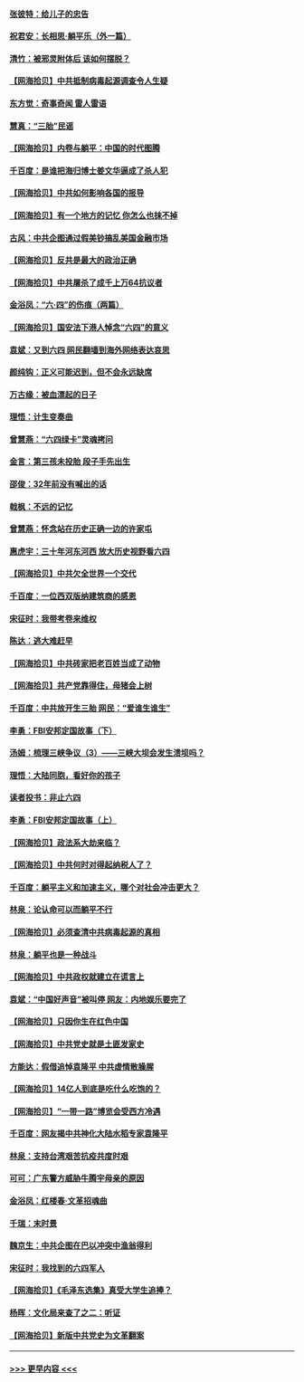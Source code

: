 #### [张彼特：给儿子的忠告](../pages/nsc993/n13018934.md?t=06131702) 
#### [祝君安：长相思‧躺平乐（外一篇）](../pages/nsc993/n13018923.md?t=06131702) 
#### [清竹：被邪灵附体后 该如何摆脱？](../pages/nsc993/n13018877.md?t=06131702) 
#### [【网海拾贝】中共抵制病毒起源调查令人生疑](../pages/nsc993/n13017785.md?t=06131702) 
#### [东方觉：奇事奇闻 雷人雷语](../pages/nsc993/n13017577.md?t=06131702) 
#### [慧真：“三胎”民谣](../pages/nsc993/n13017394.md?t=06131702) 
#### [【网海拾贝】内卷与躺平：中国的时代图腾](../pages/nsc993/n13016128.md?t=06131702) 
#### [千百度：是谁把海归博士姜文华逼成了杀人犯](../pages/nsc993/n13015218.md?t=06131702) 
#### [【网海拾贝】中共如何影响各国的报导](../pages/nsc993/n13012599.md?t=06131702) 
#### [【网海拾贝】有一个地方的记忆 你怎么也抹不掉](../pages/nsc993/n13009802.md?t=06131702) 
#### [古风：中共企图通过假美钞搞乱美国金融市场](../pages/nsc993/n13009626.md?t=06131702) 
#### [【网海拾贝】反共是最大的政治正确](../pages/nsc993/n13007051.md?t=06131702) 
#### [【网海拾贝】中共屠杀了成千上万64抗议者](../pages/nsc993/n13002713.md?t=06131702) 
#### [金浴凤：“六·四”的伤痕（两篇）](../pages/nsc993/n13001719.md?t=06131702) 
#### [【网海拾贝】国安法下港人悼念“六四”的意义](../pages/nsc993/n13001039.md?t=06131702) 
#### [袁斌：又到六四 网民翻墙到海外网络表达哀思](../pages/nsc993/n13000995.md?t=06131702) 
#### [颜纯钩：正义可能迟到，但不会永远缺席](../pages/nsc993/n13000920.md?t=06131702) 
#### [万古缘：被血漂起的日子](../pages/nsc993/n13000914.md?t=06131702) 
#### [理悟：计生变奏曲](../pages/nsc993/n13000414.md?t=06131702) 
#### [曾慧燕：“六四绿卡”灵魂拷问](../pages/nsc993/n13000277.md?t=06131702) 
#### [金言：第三孩未投胎 段子手先出生](../pages/nsc993/n13000215.md?t=06131702) 
#### [邵俊：32年前没有喊出的话](../pages/nsc993/n13000181.md?t=06131702) 
#### [戟枫：不远的记忆](../pages/nsc993/n13000121.md?t=06131702) 
#### [曾慧燕：怀念站在历史正确一边的许家屯](../pages/nsc993/n13000073.md?t=06131702) 
#### [惠虎宇：三十年河东河西 放大历史视野看六四](../pages/nsc993/n13000018.md?t=06131702) 
#### [【网海拾贝】中共欠全世界一个交代](../pages/nsc993/n12998706.md?t=06131702) 
#### [千百度：一位西双版纳建筑商的感恩](../pages/nsc993/n12998487.md?t=06131702) 
#### [宋征时：我带考卷来维权](../pages/nsc993/n12994088.md?t=06131702) 
#### [陈达：逃大难赶早](../pages/nsc993/n12993569.md?t=06131702) 
#### [【网海拾贝】中共砖家把老百姓当成了动物](../pages/nsc993/n12993483.md?t=06131702) 
#### [【网海拾贝】共产党靠得住，母猪会上树](../pages/nsc993/n12990730.md?t=06131702) 
#### [千百度：中共放开生三胎 网民：“爱谁生谁生”](../pages/nsc993/n12990644.md?t=06131702) 
#### [李勇：FBI安邦定国故事（下）](../pages/nsc993/n12987854.md?t=06131702) 
#### [汤姆：梳理三峡争议（3）——三峡大坝会发生溃坝吗？](../pages/nsc993/n12989806.md?t=06131702) 
#### [理悟：大陆同胞，看好你的孩子](../pages/nsc993/n12989778.md?t=06131702) 
#### [读者投书：非止六四](../pages/nsc993/n12989673.md?t=06131702) 
#### [李勇：FBI安邦定国故事（上）](../pages/nsc993/n12987749.md?t=06131702) 
#### [【网海拾贝】政法系大劫来临？](../pages/nsc993/n12987596.md?t=06131702) 
#### [【网海拾贝】中共何时对得起纳税人了？](../pages/nsc993/n12985578.md?t=06131702) 
#### [千百度：躺平主义和加速主义，哪个对社会冲击更大？](../pages/nsc993/n12985512.md?t=06131702) 
#### [林泉：论认命可以而躺平不行](../pages/nsc993/n12985505.md?t=06131702) 
#### [【网海拾贝】必须查清中共病毒起源的真相](../pages/nsc993/n12984276.md?t=06131702) 
#### [林泉：躺平也是一种战斗](../pages/nsc993/n12984194.md?t=06131702) 
#### [【网海拾贝】中共政权就建立在谎言上](../pages/nsc993/n12981880.md?t=06131702) 
#### [袁斌：“中国好声音”被叫停 网友：内地娱乐要完了](../pages/nsc993/n12981826.md?t=06131702) 
#### [【网海拾贝】只因你生在红色中国](../pages/nsc993/n12979096.md?t=06131702) 
#### [【网海拾贝】中共党史就是土匪发家史](../pages/nsc993/n12976478.md?t=06131702) 
#### [方能达：假借追悼袁隆平 中共虚情散臊腥](../pages/nsc993/n12976396.md?t=06131702) 
#### [【网海拾贝】14亿人到底是吃什么吃饱的？](../pages/nsc993/n12974125.md?t=06131702) 
#### [【网海拾贝】“一带一路”博览会受西方冷遇](../pages/nsc993/n12971787.md?t=06131702) 
#### [千百度：网友揭中共神化大陆水稻专家袁隆平](../pages/nsc993/n12971733.md?t=06131702) 
#### [林泉：支持台湾艰苦抗疫共度时艰](../pages/nsc993/n12971350.md?t=06131702) 
#### [可可：广东警方威胁牛腾宇母亲的原因](../pages/nsc993/n12971100.md?t=06131702) 
#### [金浴凤：红楼春·文革招魂曲](../pages/nsc993/n12970354.md?t=06131702) 
#### [千瑞：末时景](../pages/nsc993/n12970337.md?t=06131702) 
#### [魏京生：中共企图在巴以冲突中渔翁得利](../pages/nsc993/n12970286.md?t=06131702) 
#### [宋征时：我找到的六四军人](../pages/nsc993/n12970213.md?t=06131702) 
#### [【网海拾贝】《毛泽东选集》真受大学生追捧？](../pages/nsc993/n12968779.md?t=06131702) 
#### [杨晖：文化局来查了之二：听证](../pages/nsc993/n12966528.md?t=06131702) 
#### [【网海拾贝】新版中共党史为文革翻案](../pages/nsc993/n12967526.md?t=06131702) 

----
#### [ >>> 更早内容 <<< ](../indexes/nsc993-earlier.md)
